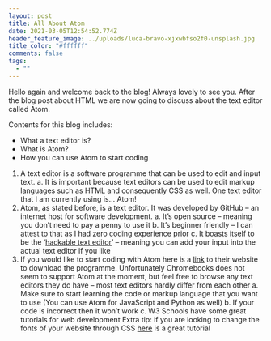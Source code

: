 ```yaml
---
layout: post
title: All About Atom
date: 2021-03-05T12:54:52.774Z
header_feature_image: ../uploads/luca-bravo-xjxwbfso2f0-unsplash.jpg
title_color: "#ffffff"
comments: false
tags:
  - ""
---
```

Hello again and welcome back to the blog! Always lovely to see you. After the blog post about HTML we are now going to discuss about the text editor called Atom.


Contents for this blog includes:

* What a text editor is?
* What is Atom?
* How you can use Atom to start coding

1. A text editor is a software programme that can be used to edit and input text.
   a.	It is important because text editors can be used to edit markup languages such as HTML and consequently CSS as well. One text editor that I am currently using is… Atom!
2. Atom, as stated before, is a text editor. It was developed by GitHub – an internet host for software development.
   a.	It’s open source – meaning you don’t need to pay a penny to use it
   b.	It’s beginner friendly – I can attest to that as I had zero coding experience prior
   c.	It boasts itself to be the ‘[hackable text editor](https://github.com/atom/atom)’ – meaning you can add your input into the actual text editor if you like
3. If you would like to start coding with Atom here is a [link](https://atom.io/) to their website to download the programme. Unfortunately Chromebooks does not seem to support Atom at the moment, but feel free to browse any text editors they do have – most text editors hardly differ from each other
   a.	Make sure to start learning the code or markup language that you want to use (You can use Atom for JavaScript and Python as well)
   b.	If your code is incorrect then it won’t work
   c.	W3 Schools have some great tutorials for web development
   Extra tip: if you are looking to change the fonts of your website through CSS [here](https://www.youtube.com/watch?v=rJVyOIHpNLQ) is  a great tutorial